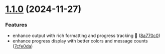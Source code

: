 # [1.1.0](https://github.com/jguice/penguin/compare/v1.0.0...v1.1.0) (2024-11-27)


### Features

* enhance output with rich formatting and progress tracking 🎨 ([8a770c0](https://github.com/jguice/penguin/commit/8a770c0c352ceb627a2e60b05261c68126f8fcc1))
* enhance progress display with better colors and message counts ([7cfe0da](https://github.com/jguice/penguin/commit/7cfe0da9a0f2b5589dbb32836470c2e0eeb7b7a0))
